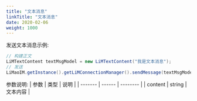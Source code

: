 ```yaml
---
title: "文本消息"
linkTitle: "文本消息"
date: 2020-02-06
weight: 1000
---
```


发送文本消息示例:
```java
// 构建正文
LiMTextContent textMsgModel = new LiMTextContent("我是文本消息");
// 发送
LiMaoIM.getInstance().getLiMConnectionManager().sendMessage(textMsgModel, channelID, LiMChannelType.PERSONAL);
```

参数说明:
| 参数    | 类型   | 说明     |
| ------- | ------ | -------- |
| content | string | 文本内容 |